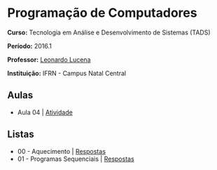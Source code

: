 # Programação de Computadores

**Curso:** Tecnologia em Análise e Desenvolvimento de Sistemas (TADS)

**Período:** 2016.1

**Professor:** [Leonardo Lucena](https://github.com/lrlucena)

**Instituição:** IFRN - Campus Natal Central


## Aulas
- Aula 04 | [Atividade](/atividades/aula-04)

## Listas
- 00 - Aquecimento | [Respostas](/listas/00-aquecimento)
- 01 - Programas Sequenciais | [Respostas](/listas/01-programas-sequenciais)
